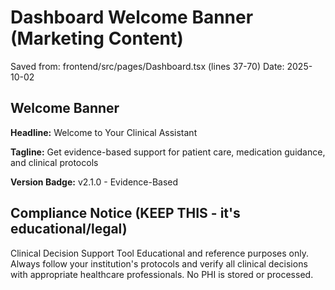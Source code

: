 # Dashboard Welcome Banner (Marketing Content)

Saved from: frontend/src/pages/Dashboard.tsx (lines 37-70)
Date: 2025-10-02

## Welcome Banner

**Headline:** Welcome to Your Clinical Assistant

**Tagline:** Get evidence-based support for patient care, medication guidance, and clinical protocols

**Version Badge:** v2.1.0 - Evidence-Based

## Compliance Notice (KEEP THIS - it's educational/legal)
Clinical Decision Support Tool
Educational and reference purposes only. Always follow your institution's protocols and verify all clinical decisions with appropriate healthcare professionals. No PHI is stored or processed.
